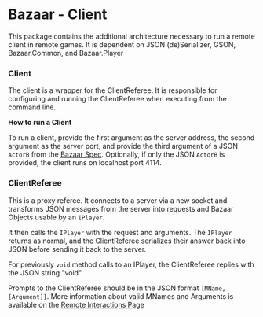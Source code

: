 # Bazaar - Client 

This package contains the additional architecture necessary to run a remote client in remote games.
It is dependent on JSON (de)Serializer, GSON, Bazaar.Common, and Bazaar.Player

### Client
The client is a wrapper for the ClientReferee. It is responsible for configuring and running the
ClientReferee when executing from the command line.

__How to run a Client__

To run a client, provide the first argument as the server address, the second argument as the server port, and 
provide the third argument of a JSON `ActorB` from the [Bazaar Spec](https://course.ccs.neu.edu/cs4500f24/9.html#%28tech._actorb%29). Optionally, if only the JSON `ActorB` 
is provided, the client runs on localhost port 4114.

### ClientReferee
This is a proxy referee. It connects to a server via a new socket and transforms JSON messages from
the server into requests and Bazaar Objects usable by an `IPlayer`.

It then calls the `IPlayer` with the request and arguments. The `IPlayer` returns as normal, and the
ClientReferee serializes their answer back into JSON before sending it back to the server.

For previously `void` method calls to an IPlayer, the ClientReferee replies with the JSON string "void".

Prompts to the ClientReferee should be in the JSON format `[MName, [Argument]]`.
More information about valid MNames and Arguments is available on the [Remote Interactions Page](https://course.ccs.neu.edu/cs4500f24/remote.html)